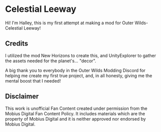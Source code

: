 # Celestial Leeway
 
 Hi! I'm Halley, this is my first attempt at making a mod for Outer Wilds- Celestial Leeway!

## Credits

I utilized the mod New Horizons to create this, and UnityExplorer to gather the assets needed for the planet's... "decor".

A big thank you to everybody in the Outer Wilds Modding Discord for helping me create my first true project, and, in all honesty, giving me the mental boost that I needed!

## Disclaimer

This work is unofficial Fan Content created under permission from the Mobius Digital Fan Content Policy. It includes materials which are the property of Mobius Digital and it is neither approved nor endorsed by Mobius Digital.
